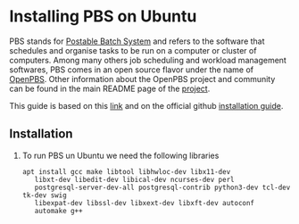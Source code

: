 # Installing PBS on Ubuntu

PBS stands for [Postable Batch System](https://en.wikipedia.org/wiki/Portable_Batch_System) and refers to the software that schedules and organise tasks to be run on a computer or cluster of computers.
Among many others job scheduling and workload management softwares, PBS comes in an open source flavor under the name of [OpenPBS](https://www.openpbs.org/).
Other information about the OpenPBS project and community can be found in the main README page of the [project](https://github.com/openpbs/openpbs). 

This guide is based on this [link](https://drtailor.medium.com/how-to-quickly-set-up-openpbs-on-ubuntu-20-04-for-single-node-workload-scheduling-704140d074e8) and on the official github [installation guide](https://github.com/openpbs/openpbs/blob/master/INSTALL).

## Installation

1. To run PBS un Ubuntu we need the following libraries
   ```
   apt install gcc make libtool libhwloc-dev libx11-dev
      libxt-dev libedit-dev libical-dev ncurses-dev perl
      postgresql-server-dev-all postgresql-contrib python3-dev tcl-dev tk-dev swig
      libexpat-dev libssl-dev libxext-dev libxft-dev autoconf
      automake g++
   ```

